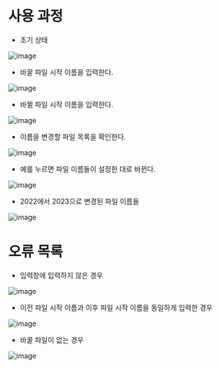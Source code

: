 # 사용 과정

- 초기 상태

![image](https://github.com/KimTeddy/VBScript/assets/68770209/6371c6a2-2122-4ef3-ad5f-e9c54ed7dcd2)
- 바꿀 파일 시작 이름을 입력한다.

![image](https://github.com/KimTeddy/VBScript/assets/68770209/ddea5199-5ee8-4714-9182-d9667cecde45)
- 바뀔 파일 시작 이름을 입력한다.

![image](https://github.com/KimTeddy/VBScript/assets/68770209/5fb41360-f918-428e-96e5-6ea050077983)
- 이름을 변경할 파일 목록을 확인한다.

![image](https://github.com/KimTeddy/VBScript/assets/68770209/1270bca7-f4c2-4d63-a261-31c1dd18b627)
- 예를 누르면 파일 이름들이 설정한 대로 바뀐다.

![image](https://github.com/KimTeddy/VBScript/assets/68770209/05c42104-389a-488d-a779-a1dc8123300b)
- 2022에서 2023으로 변경된 파일 이름들

![image](https://github.com/KimTeddy/VBScript/assets/68770209/17436044-dac7-44b7-8615-f66a2dfe48e9)




# 오류 목록
- 입력창에 입력하지 않은 경우

![image](https://github.com/KimTeddy/VBScript/assets/68770209/94dfd997-c72c-4936-859d-b53a4b335115)
- 이전 파일 시작 이름과 이후 파일 시작 이름을 동일하게 입력한 경우

![image](https://github.com/KimTeddy/VBScript/assets/68770209/34cbf824-b8b2-42f8-b5b3-ce514f7ff913)
- 바꿀 파일이 없는 경우

![image](https://github.com/KimTeddy/VBScript/assets/68770209/7457475e-f6b0-41d6-83b3-9998fd390c66)
